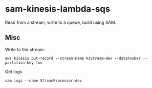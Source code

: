 # sam-kinesis-lambda-sqs

Read from a stream, write to a queue, build using SAM.

## Misc

Write to the stream:

```console
aws kinesis put-record --stream-name K3Stream-dev --dataFoobar --partition-key foo
```

Get logs

```console
sam logs --name StreamProcessor-dev
```